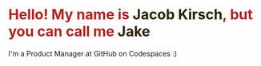 <h1 style="color: #B22222 ;">Hello! My name is <span style="color: #2b2301;">Jacob Kirsch</span>, but you can call me <span style="color: #2b2301;">Jake</span></h1>

I'm a Product Manager at GitHub on Codespaces :)
